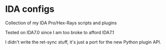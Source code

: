# IDA configs
Collection of my IDA Pro/Hex-Rays scripts and plugins

Tested on IDA7.0 since I am too broke to afford IDA7.1

I didn't write the ret-sync stuff, it's just a port for the new Python plugin API.
